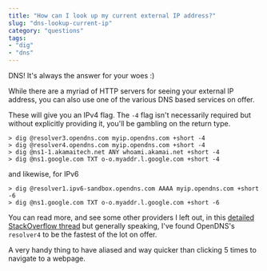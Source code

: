 ```yaml
---
title: "How can I look up my current external IP address?"
slug: "dns-lookup-current-ip"
category: "questions"
tags:
- "dig"
- "dns"
---
```


DNS! It's always the answer for your woes :)

While there are a myriad of HTTP servers for seeing your external IP address, you can also use one of the various DNS based services on offer.

These will give you an IPv4 flag. The `-4` flag isn't necessarily required but without explicitly providing it, you'll be gambling on the return type.

```shell
> dig @resolver3.opendns.com myip.opendns.com +short -4
> dig @resolver4.opendns.com myip.opendns.com +short -4
> dig @ns1-1.akamaitech.net ANY whoami.akamai.net +short -4
> dig @ns1.google.com TXT o-o.myaddr.l.google.com +short -4
```

and likewise, for IPv6

```shell
> dig @resolver1.ipv6-sandbox.opendns.com AAAA myip.opendns.com +short -6
> dig @ns1.google.com TXT o-o.myaddr.l.google.com +short -6
```

You can read more, and see some other providers I left out, in this [detailed StackOverflow thread](https://unix.stackexchange.com/questions/22615/how-can-i-get-my-external-ip-address-in-a-shell-script) but generally speaking, I've found OpenDNS's `resolver4` to be the fastest of the lot on offer.

A very handy thing to have aliased and way quicker than clicking 5 times to navigate to a webpage.
